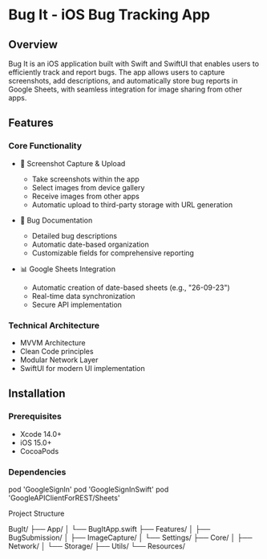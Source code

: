 # Bug It - iOS Bug Tracking App

## Overview
Bug It is an iOS application built with Swift and SwiftUI that enables users to efficiently track and report bugs. The app allows users to capture screenshots, add descriptions, and automatically store bug reports in Google Sheets, with seamless integration for image sharing from other apps.

## Features

### Core Functionality
- 📸 Screenshot Capture & Upload
  - Take screenshots within the app
  - Select images from device gallery
  - Receive images from other apps
  - Automatic upload to third-party storage with URL generation

- 📝 Bug Documentation
  - Detailed bug descriptions
  - Automatic date-based organization
  - Customizable fields for comprehensive reporting

- 📊 Google Sheets Integration
  - Automatic creation of date-based sheets (e.g., "26-09-23")
  - Real-time data synchronization
  - Secure API implementation

### Technical Architecture
- MVVM Architecture
- Clean Code principles
- Modular Network Layer
- SwiftUI for modern UI implementation

## Installation

### Prerequisites
- Xcode 14.0+
- iOS 15.0+
- CocoaPods

### Dependencies

pod 'GoogleSignIn'
pod 'GoogleSignInSwift'
pod 'GoogleAPIClientForREST/Sheets'

Project Structure

BugIt/
├── App/
│   └── BugItApp.swift
├── Features/
│   ├── BugSubmission/
│   ├── ImageCapture/
│   └── Settings/
├── Core/
│   ├── Network/
│   └── Storage/
├── Utils/
└── Resources/

